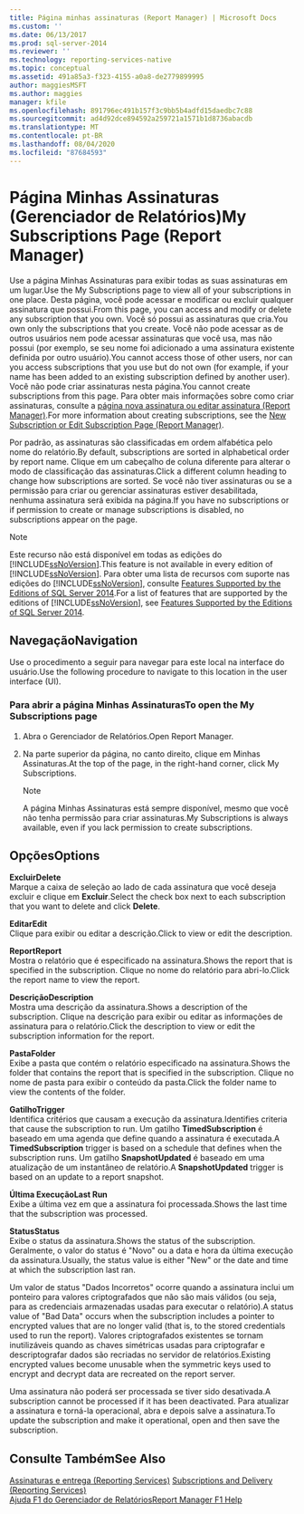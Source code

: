 ```yaml
---
title: Página minhas assinaturas (Report Manager) | Microsoft Docs
ms.custom: ''
ms.date: 06/13/2017
ms.prod: sql-server-2014
ms.reviewer: ''
ms.technology: reporting-services-native
ms.topic: conceptual
ms.assetid: 491a85a3-f323-4155-a0a8-de2779899995
author: maggiesMSFT
ms.author: maggies
manager: kfile
ms.openlocfilehash: 891796ec491b157f3c9bb5b4adfd15daedbc7c88
ms.sourcegitcommit: ad4d92dce894592a259721a1571b1d8736abacdb
ms.translationtype: MT
ms.contentlocale: pt-BR
ms.lasthandoff: 08/04/2020
ms.locfileid: "87684593"
---
```

# <a name="my-subscriptions-page-report-manager"></a><span data-ttu-id="cbf91-102">Página Minhas Assinaturas (Gerenciador de Relatórios)</span><span class="sxs-lookup"><span data-stu-id="cbf91-102">My Subscriptions Page (Report Manager)</span></span>
  <span data-ttu-id="cbf91-103">Use a página Minhas Assinaturas para exibir todas as suas assinaturas em um lugar.</span><span class="sxs-lookup"><span data-stu-id="cbf91-103">Use the My Subscriptions page to view all of your subscriptions in one place.</span></span> <span data-ttu-id="cbf91-104">Desta página, você pode acessar e modificar ou excluir qualquer assinatura que possui.</span><span class="sxs-lookup"><span data-stu-id="cbf91-104">From this page, you can access and modify or delete any subscription that you own.</span></span> <span data-ttu-id="cbf91-105">Você só possui as assinaturas que cria.</span><span class="sxs-lookup"><span data-stu-id="cbf91-105">You own only the subscriptions that you create.</span></span> <span data-ttu-id="cbf91-106">Você não pode acessar as de outros usuários nem pode acessar assinaturas que você usa, mas não possui (por exemplo, se seu nome foi adicionado a uma assinatura existente definida por outro usuário).</span><span class="sxs-lookup"><span data-stu-id="cbf91-106">You cannot access those of other users, nor can you access subscriptions that you use but do not own (for example, if your name has been added to an existing subscription defined by another user).</span></span> <span data-ttu-id="cbf91-107">Você não pode criar assinaturas nesta página.</span><span class="sxs-lookup"><span data-stu-id="cbf91-107">You cannot create subscriptions from this page.</span></span> <span data-ttu-id="cbf91-108">Para obter mais informações sobre como criar assinaturas, consulte a [página nova assinatura ou editar assinatura &#40;Report Manager&#41;](../../2014/reporting-services/new-subscription-or-edit-subscription-page-report-manager.md).</span><span class="sxs-lookup"><span data-stu-id="cbf91-108">For more information about creating subscriptions, see the [New Subscription or Edit Subscription Page &#40;Report Manager&#41;](../../2014/reporting-services/new-subscription-or-edit-subscription-page-report-manager.md).</span></span>  
  
 <span data-ttu-id="cbf91-109">Por padrão, as assinaturas são classificadas em ordem alfabética pelo nome do relatório.</span><span class="sxs-lookup"><span data-stu-id="cbf91-109">By default, subscriptions are sorted in alphabetical order by report name.</span></span> <span data-ttu-id="cbf91-110">Clique em um cabeçalho de coluna diferente para alterar o modo de classificação das assinaturas.</span><span class="sxs-lookup"><span data-stu-id="cbf91-110">Click a different column heading to change how subscriptions are sorted.</span></span> <span data-ttu-id="cbf91-111">Se você não tiver assinaturas ou se a permissão para criar ou gerenciar assinaturas estiver desabilitada, nenhuma assinatura será exibida na página.</span><span class="sxs-lookup"><span data-stu-id="cbf91-111">If you have no subscriptions or if permission to create or manage subscriptions is disabled, no subscriptions appear on the page.</span></span>  
  
> [!NOTE]  
>  <span data-ttu-id="cbf91-112">Este recurso não está disponível em todas as edições do [!INCLUDE[ssNoVersion](../includes/ssnoversion-md.md)].</span><span class="sxs-lookup"><span data-stu-id="cbf91-112">This feature is not available in every edition of [!INCLUDE[ssNoVersion](../includes/ssnoversion-md.md)].</span></span> <span data-ttu-id="cbf91-113">Para obter uma lista de recursos com suporte nas edições do [!INCLUDE[ssNoVersion](../includes/ssnoversion-md.md)], consulte [Features Supported by the Editions of SQL Server 2014](../../2014/getting-started/features-supported-by-the-editions-of-sql-server-2014.md).</span><span class="sxs-lookup"><span data-stu-id="cbf91-113">For a list of features that are supported by the editions of [!INCLUDE[ssNoVersion](../includes/ssnoversion-md.md)], see [Features Supported by the Editions of SQL Server 2014](../../2014/getting-started/features-supported-by-the-editions-of-sql-server-2014.md).</span></span>  
  
## <a name="navigation"></a><span data-ttu-id="cbf91-114">Navegação</span><span class="sxs-lookup"><span data-stu-id="cbf91-114">Navigation</span></span>  
 <span data-ttu-id="cbf91-115">Use o procedimento a seguir para navegar para este local na interface do usuário.</span><span class="sxs-lookup"><span data-stu-id="cbf91-115">Use the following procedure to navigate to this location in the user interface (UI).</span></span>  
  
### <a name="to-open-the-my-subscriptions-page"></a><span data-ttu-id="cbf91-116">Para abrir a página Minhas Assinaturas</span><span class="sxs-lookup"><span data-stu-id="cbf91-116">To open the My Subscriptions page</span></span>  
  
1.  <span data-ttu-id="cbf91-117">Abra o Gerenciador de Relatórios.</span><span class="sxs-lookup"><span data-stu-id="cbf91-117">Open Report Manager.</span></span>  
  
2.  <span data-ttu-id="cbf91-118">Na parte superior da página, no canto direito, clique em Minhas Assinaturas.</span><span class="sxs-lookup"><span data-stu-id="cbf91-118">At the top of the page, in the right-hand corner, click My Subscriptions.</span></span>  
  
    > [!NOTE]  
    >  <span data-ttu-id="cbf91-119">A página Minhas Assinaturas está sempre disponível, mesmo que você não tenha permissão para criar assinaturas.</span><span class="sxs-lookup"><span data-stu-id="cbf91-119">My Subscriptions is always available, even if you lack permission to create subscriptions.</span></span>  
  
## <a name="options"></a><span data-ttu-id="cbf91-120">Opções</span><span class="sxs-lookup"><span data-stu-id="cbf91-120">Options</span></span>  
 <span data-ttu-id="cbf91-121">**Excluir**</span><span class="sxs-lookup"><span data-stu-id="cbf91-121">**Delete**</span></span>  
 <span data-ttu-id="cbf91-122">Marque a caixa de seleção ao lado de cada assinatura que você deseja excluir e clique em **Excluir**.</span><span class="sxs-lookup"><span data-stu-id="cbf91-122">Select the check box next to each subscription that you want to delete and click **Delete**.</span></span>  
  
 <span data-ttu-id="cbf91-123">**Editar**</span><span class="sxs-lookup"><span data-stu-id="cbf91-123">**Edit**</span></span>  
 <span data-ttu-id="cbf91-124">Clique para exibir ou editar a descrição.</span><span class="sxs-lookup"><span data-stu-id="cbf91-124">Click to view or edit the description.</span></span>  
  
 <span data-ttu-id="cbf91-125">**Report**</span><span class="sxs-lookup"><span data-stu-id="cbf91-125">**Report**</span></span>  
 <span data-ttu-id="cbf91-126">Mostra o relatório que é especificado na assinatura.</span><span class="sxs-lookup"><span data-stu-id="cbf91-126">Shows the report that is specified in the subscription.</span></span> <span data-ttu-id="cbf91-127">Clique no nome do relatório para abri-lo.</span><span class="sxs-lookup"><span data-stu-id="cbf91-127">Click the report name to view the report.</span></span>  
  
 <span data-ttu-id="cbf91-128">**Descrição**</span><span class="sxs-lookup"><span data-stu-id="cbf91-128">**Description**</span></span>  
 <span data-ttu-id="cbf91-129">Mostra uma descrição da assinatura.</span><span class="sxs-lookup"><span data-stu-id="cbf91-129">Shows a description of the subscription.</span></span> <span data-ttu-id="cbf91-130">Clique na descrição para exibir ou editar as informações de assinatura para o relatório.</span><span class="sxs-lookup"><span data-stu-id="cbf91-130">Click the description to view or edit the subscription information for the report.</span></span>  
  
 <span data-ttu-id="cbf91-131">**Pasta**</span><span class="sxs-lookup"><span data-stu-id="cbf91-131">**Folder**</span></span>  
 <span data-ttu-id="cbf91-132">Exibe a pasta que contém o relatório especificado na assinatura.</span><span class="sxs-lookup"><span data-stu-id="cbf91-132">Shows the folder that contains the report that is specified in the subscription.</span></span> <span data-ttu-id="cbf91-133">Clique no nome de pasta para exibir o conteúdo da pasta.</span><span class="sxs-lookup"><span data-stu-id="cbf91-133">Click the folder name to view the contents of the folder.</span></span>  
  
 <span data-ttu-id="cbf91-134">**Gatilho**</span><span class="sxs-lookup"><span data-stu-id="cbf91-134">**Trigger**</span></span>  
 <span data-ttu-id="cbf91-135">Identifica critérios que causam a execução da assinatura.</span><span class="sxs-lookup"><span data-stu-id="cbf91-135">Identifies criteria that cause the subscription to run.</span></span> <span data-ttu-id="cbf91-136">Um gatilho **TimedSubscription** é baseado em uma agenda que define quando a assinatura é executada.</span><span class="sxs-lookup"><span data-stu-id="cbf91-136">A **TimedSubscription** trigger is based on a schedule that defines when the subscription runs.</span></span> <span data-ttu-id="cbf91-137">Um gatilho **SnapshotUpdated** é baseado em uma atualização de um instantâneo de relatório.</span><span class="sxs-lookup"><span data-stu-id="cbf91-137">A **SnapshotUpdated** trigger is based on an update to a report snapshot.</span></span>  
  
 <span data-ttu-id="cbf91-138">**Última Execução**</span><span class="sxs-lookup"><span data-stu-id="cbf91-138">**Last Run**</span></span>  
 <span data-ttu-id="cbf91-139">Exibe a última vez em que a assinatura foi processada.</span><span class="sxs-lookup"><span data-stu-id="cbf91-139">Shows the last time that the subscription was processed.</span></span>  
  
 <span data-ttu-id="cbf91-140">**Status**</span><span class="sxs-lookup"><span data-stu-id="cbf91-140">**Status**</span></span>  
 <span data-ttu-id="cbf91-141">Exibe o status da assinatura.</span><span class="sxs-lookup"><span data-stu-id="cbf91-141">Shows the status of the subscription.</span></span> <span data-ttu-id="cbf91-142">Geralmente, o valor do status é "Novo" ou a data e hora da última execução da assinatura.</span><span class="sxs-lookup"><span data-stu-id="cbf91-142">Usually, the status value is either "New" or the date and time at which the subscription last ran.</span></span>  
  
 <span data-ttu-id="cbf91-143">Um valor de status "Dados Incorretos" ocorre quando a assinatura inclui um ponteiro para valores criptografados que não são mais válidos (ou seja, para as credenciais armazenadas usadas para executar o relatório).</span><span class="sxs-lookup"><span data-stu-id="cbf91-143">A status value of "Bad Data" occurs when the subscription includes a pointer to encrypted values that are no longer valid (that is, to the stored credentials used to run the report).</span></span> <span data-ttu-id="cbf91-144">Valores criptografados existentes se tornam inutilizáveis quando as chaves simétricas usadas para criptografar e descriptografar dados são recriadas no servidor de relatórios.</span><span class="sxs-lookup"><span data-stu-id="cbf91-144">Existing encrypted values become unusable when the symmetric keys used to encrypt and decrypt data are recreated on the report server.</span></span>  
  
 <span data-ttu-id="cbf91-145">Uma assinatura não poderá ser processada se tiver sido desativada.</span><span class="sxs-lookup"><span data-stu-id="cbf91-145">A subscription cannot be processed if it has been deactivated.</span></span> <span data-ttu-id="cbf91-146">Para atualizar a assinatura e torná-la operacional, abra e depois salve a assinatura.</span><span class="sxs-lookup"><span data-stu-id="cbf91-146">To update the subscription and make it operational, open and then save the subscription.</span></span>  
  
## <a name="see-also"></a><span data-ttu-id="cbf91-147">Consulte Também</span><span class="sxs-lookup"><span data-stu-id="cbf91-147">See Also</span></span>  
 <span data-ttu-id="cbf91-148">[Assinaturas e entrega &#40;Reporting Services&#41;](subscriptions/subscriptions-and-delivery-reporting-services.md) </span><span class="sxs-lookup"><span data-stu-id="cbf91-148">[Subscriptions and Delivery &#40;Reporting Services&#41;](subscriptions/subscriptions-and-delivery-reporting-services.md) </span></span>  
 [<span data-ttu-id="cbf91-149">Ajuda F1 do Gerenciador de Relatórios</span><span class="sxs-lookup"><span data-stu-id="cbf91-149">Report Manager F1 Help</span></span>](../../2014/reporting-services/report-manager-f1-help.md)  
  
  
